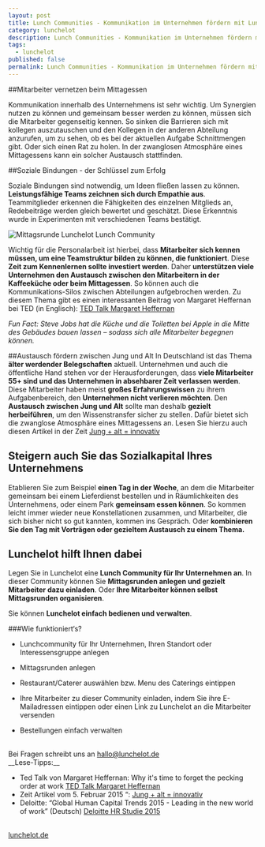 ```yaml
---
layout: post
title: Lunch Communities - Kommunikation im Unternehmen fördern mit Lunchelot
category: lunchelot
description: Lunch Communities - Kommunikation im Unternehmen fördern mit Lunchelot
tags:
  - lunchelot
published: false
permalink: Lunch Communities - Kommunikation im Unternehmen fördern mit Lunchelot
---
```



##Mitarbeiter vernetzen beim Mittagessen

Kommunikation innerhalb des Unternehmens ist sehr wichtig. Um Synergien nutzen zu können und gemeinsam besser werden zu können, müssen sich die Mitarbeiter gegenseitig kennen. So sinken die Barrieren sich mit kollegen auszutauschen und den Kollegen in der anderen Abteilung anzurufen, um zu sehen, ob es bei der aktuellen Aufgabe Schnittmengen gibt. Oder sich einen Rat zu holen. In der zwanglosen Atmosphäre eines Mittagessens kann ein solcher Austausch stattfinden. 

##Soziale Bindungen - der Schlüssel zum Erfolg

Soziale Bindungen sind notwendig, um Ideen fließen lassen zu können.
__Leistungsfähige Teams zeichnen sich durch Empathie aus__. Teammitglieder erkennen die Fähigkeiten des einzelnen Mitglieds an, Redebeiträge werden gleich bewertet und geschätzt. Diese Erkenntnis wurde in Experimenten mit verschiedenen Teams bestätigt.

<img src="{{site.baseurl}}assets/Mittagsrunde.jpg" alt="Mittagsrunde Lunchelot Lunch Community" />

<!-- more -->

Wichtig für die Personalarbeit ist hierbei, dass __Mitarbeiter sich kennen müssen, um eine Teamstruktur bilden zu können, die funktioniert__. Diese __Zeit zum Kennenlernen sollte investiert werden__. Daher __unterstützen viele Unternehmen den Austausch zwischen den Mitarbeitern in der Kaffeeküche oder beim Mittagessen__. So können auch die Kommunikations-Silos zwischen Abteilungen aufgebrochen werden. Zu diesem Thema gibt es einen interessanten Beitrag von Margaret Heffernan bei TED (in Englisch):  <a href="https://www.youtube.com/watch?v=Vyn_xLrtZaY ">TED Talk Margaret Heffernan</a>


*Fun Fact: Steve Jobs hat die Küche und die Toiletten bei Apple in die Mitte des Gebäudes bauen lassen – sodass sich alle Mitarbeiter begegnen können.*

##Austausch fördern zwischen Jung und Alt
In Deutschland ist das Thema __älter werdender Belegschaften__ aktuell. Unternehmen und auch die öffentliche Hand stehen vor der Herausforderungen, dass __viele Mitarbeiter 55+ sind und das Unternehmen in absehbarer Zeit verlassen werden__. Diese Mitarbeiter haben meist __großes Erfahrungswissen__ zu ihrem Aufgabenbereich, den  __Unternehmen nicht verlieren möchten__. Den __Austausch zwischen Jung und Alt__ sollte man deshalb __gezielt herbeiführen__, um den Wissenstransfer sicher zu stellen. Dafür bietet sich die zwanglose Atmosphäre eines Mittagessens an.
Lesen Sie hierzu auch diesen Artikel in der Zeit <a href="http://www.zeit.de/karriere/beruf/2014-12/altersgemischte-teams-innovationen">Jung + alt = innovativ</a>

## Steigern auch Sie das Sozialkapital Ihres Unternehmens 

Etablieren Sie zum Beispiel __einen Tag in der Woche__, an dem die Mitarbeiter gemeinsam bei einem Lieferdienst bestellen und in Räumlichkeiten des Unternehmens, oder einem Park __gemeinsam essen können__. So kommen leicht immer wieder neue Konstellationen zusammen, und Mitarbeiter, die sich bisher nicht so gut kannten, kommen ins Gespräch. Oder __kombinieren Sie den Tag mit Vorträgen oder gezieltem Austausch zu einem Thema.__

## Lunchelot hilft Ihnen dabei

Legen Sie in Lunchelot eine __Lunch Community für Ihr Unternehmen an__. In dieser Community können Sie __Mittagsrunden anlegen und gezielt Mitarbeiter dazu einladen__. Oder __Ihre Mitarbeiter können selbst Mittagsrunden organisieren__. 

Sie können __Lunchelot einfach bedienen und verwalten__. 

###Wie funktioniert‘s?
  
* Lunchcommunity für Ihr Unternehmen, Ihren Standort oder  
Interessensgruppe anlegen

* Mittagsrunden anlegen

* Restaurant/Caterer auswählen bzw. Menu des Caterings eintippen

* Ihre Mitarbeiter zu dieser Community einladen, indem Sie ihre E- Mailadressen eintippen oder einen Link zu Lunchelot an die Mitarbeiter versenden
* Bestellungen einfach verwalten

<br>
Bei Fragen schreibt uns an <a href="mailto:hallo@lunchelot.de">hallo@lunchelot.de</a>

<br>
__Lese-Tipps:__
  
* Ted Talk von Margaret Heffernan: Why it's time to forget the pecking order at work <a href="https://www.youtube.com/watch?v=Vyn_xLrtZaY ">TED Talk Margaret Heffernan</a>
* Zeit Artikel vom 5. Februar 2015 “: <a href="http://www.zeit.de/karriere/beruf/2014-12/altersgemischte-teams-innovationen">Jung + alt = innovativ</a>
* Deloitte: “Global Human Capital Trends 2015 - Leading in the new world of work” (Deutsch) <a href="http://www2.deloitte.com/de/de/pages/human-capital/articles/global-human-capital-trends-2015.html">Deloitte HR Studie 2015</a>

<br>
<a href="https://lunchelot.de/">lunchelot.de</a>
